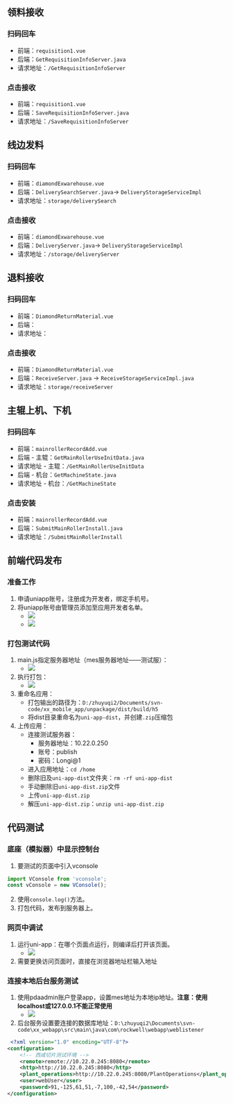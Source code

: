 
## 领料接收

### 扫码回车

- 前端：`requisition1.vue`
- 后端：`GetRequisitionInfoServer.java`
- 请求地址：`/GetRequisitionInfoServer`

### 点击接收

- 前端：`requisition1.vue`
- 后端：`SaveRequisitionInfoServer.java`
- 请求地址：`/SaveRequisitionInfoServer`

## 线边发料

### 扫码回车

- 前端：`diamondExwarehouse.vue`
- 后端：`DeliverySearchServer.java`-> `DeliveryStorageServiceImpl`
- 请求地址：`storage/deliverySearch` 

### 点击接收

- 前端：`diamondExwarehouse.vue`
- 后端：`DeliveryServer.java`-> `DeliveryStorageServiceImpl`
- 请求地址：`/storage/deliveryServer` 

## 退料接收

### 扫码回车

- 前端：`DiamondReturnMaterial.vue`
- 后端：
- 请求地址：

### 点击接收

- 前端：`DiamondReturnMaterial.vue`
- 后端：`ReceiveServer.java` -> `ReceiveStorageServiceImpl.java`
- 请求地址：`storage/receiveServer`

## 主辊上机、下机

### 扫码回车

- 前端：`mainrollerRecordAdd.vue`
- 后端 - 主辊：`GetMainRollerUseInitData.java`
- 请求地址 - 主辊：`/GetMainRollerUseInitData`
- 后端 - 机台：`GetMachineState.java`
- 请求地址 - 机台：`/GetMachineState`

### 点击安装

- 前端：`mainrollerRecordAdd.vue`
- 后端：`SubmitMainRollerInstall.java`
- 请求地址：`/SubmitMainRollerInstall`

## 前端代码发布

### 准备工作

1. 申请uniapp账号，注册成为开发者，绑定手机号。
2. 将uniapp账号由管理员添加至应用开发者名单。
	- ![](attachments/20230306163047.png)
	- ![](attachments/20230306163122.png)

### 打包测试代码

1. main.js指定服务器地址（mes服务器地址——测试服）：
	- ![](attachments/20230306163407.png)
2. 执行打包：
	- ![](attachments/20230306163520.png)
3. 重命名应用：
	- 打包输出的路径为：`D:/zhuyuqi2/Documents/svn-code/xx_mobile_app/unpackage/dist/build/h5`
	- 将dist目录重命名为`uni-app-dist`，并创建`.zip`压缩包
4. 上传应用：
	- 连接测试服务器：
		- 服务器地址：10.22.0.250
		-  账号：publish
		- 密码：Longi@1
	- 进入应用地址：`cd /home`
	- 删除旧及`uni-app-dist`文件夹：`rm -rf uni-app-dist`
	- 手动删除旧`uni-app-dist.zip`文件
	- 上传`uni-app-dist.zip`
	- 解压`uni-app-dist.zip`：`unzip uni-app-dist.zip`

## 代码测试

###  底座（模拟器）中显示控制台

1. 要测试的页面中引入vconsole
```js
import VConsole from 'vconsole';
const vConsole = new VConsole();
```
2. 使用`console.log()`方法。
3. 打包代码，发布到服务器上。

### 网页中调试

1. 运行uni-app：在哪个页面点运行，则编译后打开该页面。
	- ![](attachments/20230306173944.png)
2. 需要更换访问页面时，直接在浏览器地址栏输入地址

### 连接本地后台服务测试

1. 使用pdaadmin账户登录app，设置mes地址为本地ip地址。**注意：使用localhost或127.0.0.1不能正常使用**
	- ![](attachments/20230306172529.png)
2. 后台服务设置要连接的数据库地址：`D:\zhuyuqi2\Documents\svn-code\xx_webapp\src\main\java\com\rockwell\webapp\weblistener`
```xml
 <?xml version="1.0" encoding="UTF-8"?>
<configuration>
	<!-- 西咸切片测试环境 -->
	<remote>remote://10.22.0.245:8080</remote>
	<http>http://10.22.0.245:8080</http>
	<plant_operations>http://10.22.0.245:8080/PlantOperations</plant_operations>
	<user>webUser</user>
	<password>91,-125,61,51,-7,100,-42,54</password>
</configuration> 
```



